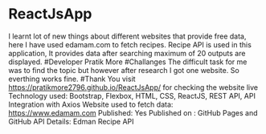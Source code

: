 # ReactJsApp
I learnt lot of new things about different websites that provide free data, here I have used edamam.com to fetch recipes.
Recipe API is used in this application, It provides data after searching maximum of 20 outputs are displayed.
#Developer
Pratik More
#Challanges
The difficult task for me was to find the topic but however after research I got one website. So everthing works fine.
#Thank You
visit https://pratikmore2796.github.io/ReactJsApp/
for checking the website live
Technology used: Bootstrap, Flexbox, HTML, CSS, ReactJS, REST API, API Integration with Axios
Website used to fetch data: https://www.edamam.com
Published: Yes
Published on : GitHub Pages and GitHub
API Details: Edman Recipe API

